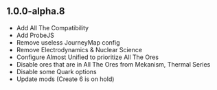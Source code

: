 ## 1.0.0-alpha.8

- Add All The Compatibility
- Add ProbeJS
- Remove useless JourneyMap config
- Remove Electrodynamics & Nuclear Science
- Configure Almost Unified to prioritize All The Ores
- Disable ores that are in All The Ores from Mekanism, Thermal Series
- Disable some Quark options
- Update mods (Create 6 is on hold)
